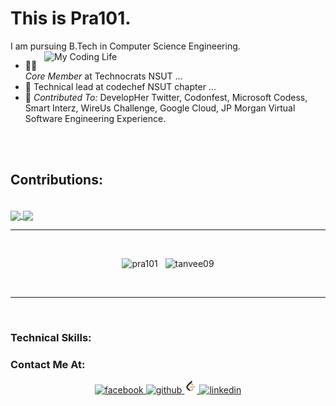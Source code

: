 # This is Pra101. 


I am pursuing B.Tech in Computer Science Engineering.
<img align="right" alt="My Coding Life" src="https://media.giphy.com/media/Ah3zHH7hvsSB2/giphy.gif" width="450" >
<!--
*ishikabansal04/ishikabansal04* is a ✨ special ✨ repository because its `README.md` (this file) appears on your GitHub profile.

Here are some ideas to get you started:

- 🔭 I’m currently working on ...
- 🌱 I’m currently learning ...
- 👯 I’m looking to collaborate on ...
- 🤔 I’m looking for help with ...
- 💬 Ask me about ...
- 📫 How to reach me: ...
- 😄 Pronouns: ...
- ⚡ Fun fact: ...
-->



- 👨‍💻 *Core Member* at Technocrats NSUT ...
- 🔭  Technical lead at codechef NSUT chapter ...
- 🌟 *Contributed To:* DevelopHer Twitter, Codonfest, Microsoft Codess, Smart Interz, WireUs Challenge, Google Cloud, JP Morgan Virtual Software Engineering Experience.
<br>
<br>
<h2>Contributions:</h2>

<br>
<a href="https://github-readme-stats.vercel.app/api?username=ishikabansal04&show_icons=true&theme=radical">
  <img align="center" src="https://github-readme-stats.vercel.app/api?username=ishikabansal04&show_icons=true&theme=radical" />
</a>
<a href="https://github-readme-stats.vercel.app/api/top-langs/?username=ishikabansal04&langs_count=10&theme=radical">
  <img align="center" src="https://github-readme-stats.vercel.app/api/top-langs/?username=ishikabansal04&langs_count=20&theme=radical" />
</a>

<br>
<hr>
<br>

<p align="center"><img src="https://github-readme-stats.vercel.app/api/top-langs?username=pra101&show_icons=true&locale=en&layout=compact" alt="pra101" height="150"/> &nbsp; <img src="https://github-readme-stats.vercel.app/api?username=tanvee09&show_icons=true&locale=en&count_private=true&hide=issues" alt="tanvee09" height="150"/></p>
 
<br>
<hr>
<br>

### Technical Skills:

  
### Contact Me At:
<p align = "center">
  <a href="https://www.facebook.com/profile.php?id=100011314336922/">
    <img src="https://img.icons8.com/fluent/48/000000/facebook-new.png" alt= "facebook"/>
  </a>
  <a href="https://github.com/pra101">
    <img src="https://img.icons8.com/color/48/000000/github--v1.png" alt= "github"/>
  </a>
  <a href="https://leetcode.com/pra101/">
    <img src="https://github.com/Pra101/Pra101/blob/main/images/LeetCode_logo_black.png" width="4%" alt="Leetcode"/>
  </a>
  <a href="https://www.linkedin.com/in/prahalad-singh-98591014a/">
    <img src="https://img.icons8.com/fluent/50/000000/linkedin.png" alt= "linkedin"/>
  </a>
</p>
